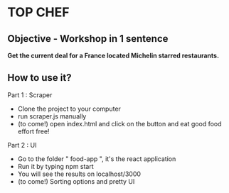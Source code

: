 # TOP CHEF


## Objective - Workshop in 1 sentence

**Get the current deal for a France located Michelin starred restaurants.**

## How to use it?

Part 1 : Scraper
 - Clone the project to your computer
 - run scraper.js manually
 - (to come!) open index.html and click on the button and eat good food effort free!

Part 2 : UI 
 - Go to the folder " food-app ", it's the react application
 - Run it by typing npm start 
 - You will see the results on localhost/3000
 - (to come!) Sorting options and pretty UI
 